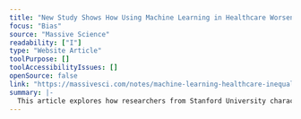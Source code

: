 ```yaml
---
title: "New Study Shows How Using Machine Learning in Healthcare Worsens Inequality"
focus: "Bias"
source: "Massive Science"
readability: ["I"]
type: "Website Article"
toolPurpose: []
toolAccessibilityIssues: []
openSource: false
link: "https://massivesci.com/notes/machine-learning-healthcare-inequality-bias/"
summary: |-
  This article explores how researchers from Stanford University characterized the trade-offs between a predictive model’s fairness and its performance to determine algorithmic fairness in healthcare.
---
```


